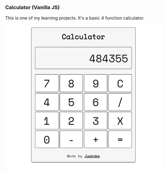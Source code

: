 ### Calculator (Vanilla JS)

This is one of my learning projects. It's a basic 4 function calculator.

![Calculator image](image.png)